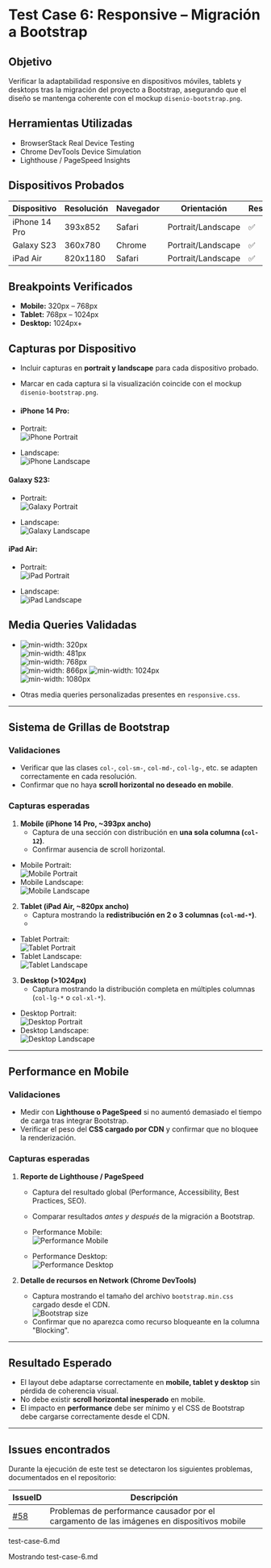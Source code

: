 
# Test Case 6: Responsive – Migración a Bootstrap

## Objetivo
Verificar la adaptabilidad responsive en dispositivos móviles, tablets y desktops tras la migración del proyecto a Bootstrap, asegurando que el diseño se mantenga coherente con el mockup `disenio-bootstrap.png`.

## Herramientas Utilizadas
- BrowserStack Real Device Testing
- Chrome DevTools Device Simulation
- Lighthouse / PageSpeed Insights

## Dispositivos Probados
| Dispositivo   | Resolución | Navegador | Orientación         | Resultado |
|---------------|------------|-----------|---------------------|-----------|
| iPhone 14 Pro | 393x852    | Safari    | Portrait/Landscape  | ✅ |
| Galaxy S23    | 360x780    | Chrome    | Portrait/Landscape  | ✅ |
| iPad Air      | 820x1180   | Safari    | Portrait/Landscape  | ✅ |

## Breakpoints Verificados
- **Mobile:** 320px – 768px  
- **Tablet:** 768px – 1024px  
- **Desktop:** 1024px+  

## Capturas por Dispositivo
- Incluir capturas en **portrait y landscape** para cada dispositivo probado.  
- Marcar en cada captura si la visualización coincide con el mockup `disenio-bootstrap.png`.

- #### iPhone 14 Pro:  
- Portrait:  
  ![iPhone Portrait](../screenshots/t6-iphone-14-pro-portrait.png)  
  
- Landscape:    
  ![iPhone Landscape](../screenshots/t6-iphone-14-pro-landscape.png)  

#### Galaxy S23:  
- Portrait:  
  ![Galaxy Portrait](../screenshots/t6-galaxy-s23-portrait.png)  
  
- Landscape:  
  ![Galaxy Landscape](../screenshots/t6-galaxy-s23-landscape.png)  

#### iPad Air:  
- Portrait:  
  ![iPad Portrait](../screenshots/t6-ipad-air-portrait.png)  

- Landscape:  
  ![iPad Landscape](../screenshots/t6-ipad-air-landscape.png)  

  
## Media Queries Validadas
-
  ![min-width: 320px](../screenshots/t6-media-querie-320px.png)  
  ![min-width: 481px](../screenshots/t6-media-querie-481px.png)  
  ![min-width: 768px](../screenshots/t6-media-querie-768px.png)  
  ![min-width: 866px](../screenshots/t6-media-querie-866px.png) 
  ![min-width: 1024px](../screenshots/t6-media-querie-1024px.png)  
  ![min-width: 1080px](../screenshots/t6-media-querie-1080px.png)    
 
- Otras media queries personalizadas presentes en `responsive.css`.  

---

## Sistema de Grillas de Bootstrap
### Validaciones
- Verificar que las clases `col-`, `col-sm-`, `col-md-`, `col-lg-`, etc. se adapten correctamente en cada resolución.  
- Confirmar que no haya **scroll horizontal no deseado en mobile**.  

### Capturas esperadas
1. **Mobile (iPhone 14 Pro, ~393px ancho)**  
   - Captura de una sección con distribución en **una sola columna (`col-12`)**.  
   - Confirmar ausencia de scroll horizontal.  
- Mobile Portrait:  
  ![Mobile Portrait](../screenshots/t6-iphone-14-pro-portrait-vet.png)  
- Mobile Landscape:  
  ![Mobile Landscape](../screenshots/t6-iphone-14-pro-landscape-hor.png)  
  
2. **Tablet (iPad Air, ~820px ancho)**  
   - Captura mostrando la **redistribución en 2 o 3 columnas (`col-md-*`)**.
   - 
- Tablet Portrait:  
  ![Tablet Portrait](../screenshots/t6-ipad-air-portrait-vet.png)  
- Tablet Landscape:  
  ![Tablet Landscape](../screenshots/t6-ipad-air-landscape-hor.png)  
  
3. **Desktop (>1024px)**  
   - Captura mostrando la distribución completa en múltiples columnas (`col-lg-*` o `col-xl-*`).  

- Desktop Portrait:  
  ![Desktop Portrait](../screenshots/t6-desktop-portrait-vet.png)  
- Desktop Landscape:  
  ![Desktop Landscape](../screenshots/t6-desktop-landscape-hor.png)  


---

## Performance en Mobile
### Validaciones
- Medir con **Lighthouse o PageSpeed** si no aumentó demasiado el tiempo de carga tras integrar Bootstrap.  
- Verificar el peso del **CSS cargado por CDN** y confirmar que no bloquee la renderización.  

### Capturas esperadas
1. **Reporte de Lighthouse / PageSpeed**  
   - Captura del resultado global (Performance, Accessibility, Best Practices, SEO).
   - Comparar resultados *antes y después* de la migración a Bootstrap.
     
   - Performance Mobile:  
     ![Performance Mobile](../screenshots/t6-mobile-performance.png)

   - Performance Desktop:  
   ![Performance Desktop](../screenshots/t6-desktop-performance.png)

2. **Detalle de recursos en Network (Chrome DevTools)**  
   - Captura mostrando el tamaño del archivo `bootstrap.min.css` cargado desde el CDN.  
     ![Bootstrap size](../screenshots/t6-boots-size.png)  
   - Confirmar que no aparezca como recurso bloqueante en la columna "Blocking".  

---

## Resultado Esperado
- El layout debe adaptarse correctamente en **mobile, tablet y desktop** sin pérdida de coherencia visual.  
- No debe existir **scroll horizontal inesperado** en mobile.  
- El impacto en **performance** debe ser mínimo y el CSS de Bootstrap debe cargarse correctamente desde el CDN.

----
## Issues encontrados
Durante la ejecución de este test se detectaron los siguientes problemas, documentados en el repositorio:  

| IssueID | Descripción 
|----|-------------|
| [#58](https://github.com/Thallys8/turismo-buenos-aires/issues/58) | Problemas de performance causador por el cargamento de las imágenes en dispositivos mobile |
test-case-6.md

Mostrando test-case-6.md

